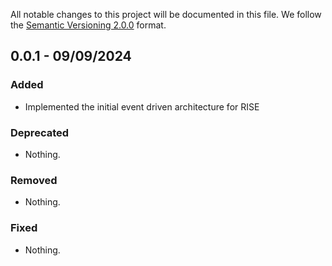 All notable changes to this project will be documented in this file.
We follow the [Semantic Versioning 2.0.0](http://semver.org/) format.


## 0.0.1 - 09/09/2024

### Added

- Implemented the initial event driven architecture for RISE

### Deprecated

- Nothing.

### Removed

- Nothing.

### Fixed

- Nothing.
